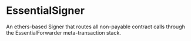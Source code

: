 # EssentialSigner

An ethers-based Signer that routes all non-payable contract calls through the EssentialForwarder meta-transaction stack. 
